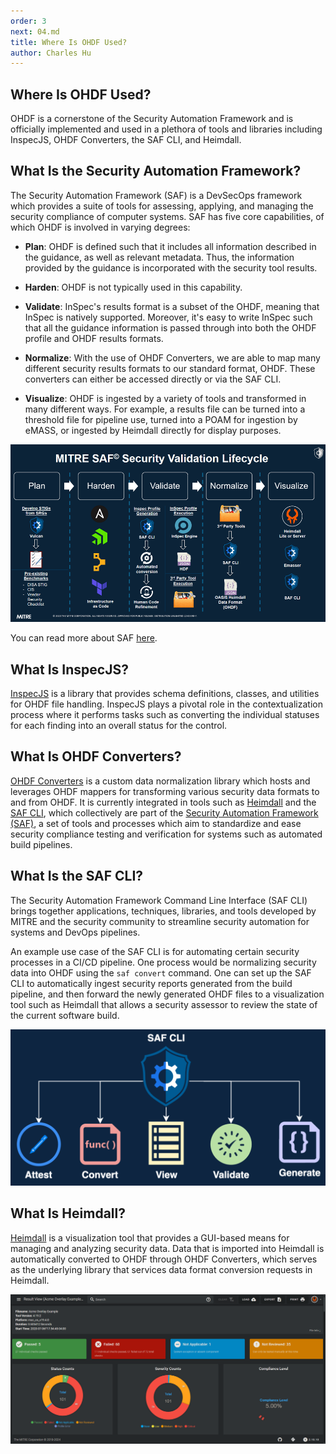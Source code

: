 ```yaml
---
order: 3
next: 04.md
title: Where Is OHDF Used?
author: Charles Hu
---
```


## Where Is OHDF Used?

OHDF is a cornerstone of the Security Automation Framework and is officially implemented and used in a plethora of tools and libraries including InspecJS, OHDF Converters, the SAF CLI, and Heimdall.

## What Is the Security Automation Framework?

The Security Automation Framework (SAF) is a DevSecOps framework which provides a suite of tools for assessing, applying, and managing the security compliance of computer systems. SAF has five core capabilities, of which OHDF is involved in varying degrees:

- **Plan**: OHDF is defined such that it includes all information described in the guidance, as well as relevant metadata. Thus, the information provided by the guidance is incorporated with the security tool results.

- **Harden**: OHDF is not typically used in this capability.

- **Validate**: InSpec's results format is a subset of the OHDF, meaning that InSpec is natively supported. Moreover, it's easy to write InSpec such that all the guidance information is passed through into both the OHDF profile and OHDF results formats.

- **Normalize**: With the use of OHDF Converters, we are able to map many different security results formats to our standard format, OHDF. These converters can either be accessed directly or via the SAF CLI.

- **Visualize**: OHDF is ingested by a variety of tools and transformed in many different ways. For example, a results file can be turned into a threshold file for pipeline use, turned into a POAM for ingestion by eMASS, or ingested by Heimdall directly for display purposes.

![](./img/saf_security_validation_lifecycle.png)

You can read more about SAF [here](../user/03.md).

## What Is InspecJS?

[InspecJS](https://github.com/mitre/heimdall2/tree/master/libs/inspecjs) is a library that provides schema definitions, classes, and utilities for OHDF file handling. InspecJS plays a pivotal role in the contextualization process where it performs tasks such as converting the individual statuses for each finding into an overall status for the control.

## What Is OHDF Converters?

[OHDF Converters](https://github.com/mitre/heimdall2/tree/master/libs/hdf-converters) is a custom data normalization library which hosts and leverages OHDF mappers for transforming various security data formats to and from OHDF. It is currently integrated in tools such as [Heimdall](https://github.com/mitre/heimdall2) and the [SAF CLI](https://github.com/mitre/saf), which collectively are part of the [Security Automation Framework (SAF)](https://saf.mitre.org/#/), a set of tools and processes which aim to standardize and ease security compliance testing and verification for systems such as automated build pipelines.

## What Is the SAF CLI?

The Security Automation Framework Command Line Interface (SAF CLI) brings together applications, techniques, libraries, and tools developed by MITRE and the security community to streamline security automation for systems and DevOps pipelines.

An example use case of the SAF CLI is for automating certain security processes in a CI/CD pipeline. One process would be normalizing security data into OHDF using the `saf convert` command.  One can set up the SAF CLI to automatically ingest security reports generated from the build pipeline, and then forward the newly generated OHDF files to a visualization tool such as Heimdall that allows a security assessor to review the state of the current software build.

![SAF CLI Utility Overview](./img/saf_cli_features.png)

## What Is Heimdall?

[Heimdall](https://github.com/mitre/heimdall2) is a visualization tool that provides a GUI-based means for managing and analyzing security data. Data that is imported into Heimdall is automatically converted to OHDF through OHDF Converters, which serves as the underlying library that services data format conversion requests in Heimdall.

![An instance of Heimdall visualizing a security result set](./img/heimdall_view.png)

